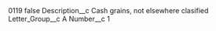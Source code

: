 <?xml version="1.0" encoding="UTF-8"?>
<CustomMetadata xmlns="http://soap.sforce.com/2006/04/metadata" xmlns:xsi="http://www.w3.org/2001/XMLSchema-instance" xmlns:xsd="http://www.w3.org/2001/XMLSchema">
    <label>0119</label>
    <protected>false</protected>
    <values>
        <field>Description__c</field>
        <value xsi:type="xsd:string">Cash grains, not elsewhere clasified</value>
    </values>
    <values>
        <field>Letter_Group__c</field>
        <value xsi:type="xsd:string">A</value>
    </values>
    <values>
        <field>Number__c</field>
        <value xsi:type="xsd:string">1</value>
    </values>
</CustomMetadata>
